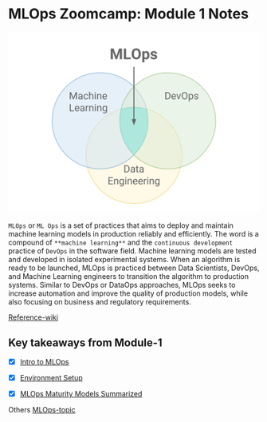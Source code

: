 # MLOps Zoomcamp: Module 1 Notes


![MLOPs](https://github.com/surawut-jirasaktavee/course-mlops-zoomcamp/blob/main/local-host/01-intro/images/ML_Ops_Venn_Diagram.svg.png)

`MLOps` or `ML Ops` is a set of practices that aims to deploy and maintain machine learning models in production reliably and efficiently. The word is a compound of `**machine learning**` and the `continuous development` practice of `DevOps` in the software field. Machine learning models are tested and developed in isolated experimental systems. When an algorithm is ready to be launched, MLOps is practiced between Data Scientists, DevOps, and Machine Learning engineers to transition the algorithm to production systems. Similar to DevOps or DataOps approaches, MLOps seeks to increase automation and improve the quality of production models, while also focusing on business and regulatory requirements.

[Reference-wiki](https://en.wikipedia.org/wiki/MLOps)

## Key takeaways from Module-1

- [x] [Intro to MLOps](https://github.com/surawut-jirasaktavee/course-mlops-zoomcamp/blob/main/local-host/01-intro/01-intro.md)
- [x] [Environment Setup](https://github.com/surawut-jirasaktavee/course-mlops-zoomcamp/blob/main/local-host/01-intro/setup.md)
- [x] [MLOps Maturity Models Summarized](https://github.com/surawut-jirasaktavee/course-mlops-zoomcamp/blob/main/local-host/01-intro/mlops_maturity.md)


Others [MLOps-topic](https://github.com/topics/mlops)
